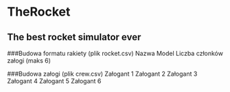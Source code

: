 # TheRocket
## The best rocket simulator ever

###Budowa formatu rakiety (plik rocket.csv)
Nazwa
Model
Liczba członków załogi (maks 6)

###Budowa załogi (plik crew.csv)
Załogant 1
Załogant 2
Załogant 3
Załogant 4
Załogant 5
Załogant 6
